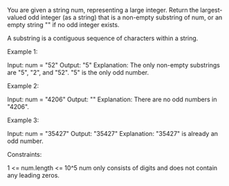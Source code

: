 You are given a string num, representing a large integer. Return the
largest-valued odd integer (as a string) that is a non-empty substring of
num, or an empty string "" if no odd integer exists.

A substring is a contiguous sequence of characters within a string.


Example 1:


Input: num = "52"
Output: "5"
Explanation: The only non-empty substrings are "5", "2", and "52". "5" is the
only odd number.


Example 2:


Input: num = "4206"
Output: ""
Explanation: There are no odd numbers in "4206".


Example 3:


Input: num = "35427"
Output: "35427"
Explanation: "35427" is already an odd number.



Constraints:


1 <= num.length <= 10^5
num only consists of digits and does not contain any leading zeros.




